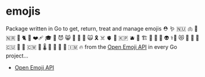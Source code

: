 # emojis

Package written in Go to get, return, treat and manage emojis ⛑ 🪱 🇳🇺 🫁 👹 🇳🇷 🤬 🐈 🚄 ❤️‍🩹 🎓 🎃 😈 😸 🐾 🥵 🦾 🙀 🎗️ ☠️ 🫀 👻 🇰🇵 🫐 🗾 🏗️ 🤢 🔕 🏧 👽 ⚕️💩 😻 🥶 🔘 🧨 🇨🇺 🦣 🧱 🇨🇼 🤯 🌡️ 👺 🦧 🧶 🧠 🇮🇲 🔥 from the [Open Emoji API](https://emoji-api.com) in every Go project...

* [Open Emoji API](https://emoji-api.com)
